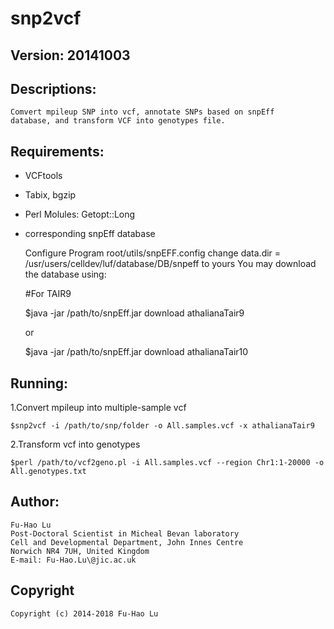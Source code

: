 # snp2vcf



## Version: 20141003



## Descriptions:

	Comvert mpileup SNP into vcf, annotate SNPs based on snpEff
	database, and transform VCF into genotypes file.



## Requirements:

+  VCFtools

+  Tabix, bgzip

+  Perl Molules: Getopt::Long

+  corresponding snpEff database

	Configure Program root/utils/snpEFF.config
	change data.dir = /usr/users/celldev/luf/database/DB/snpeff to yours
	You may download the database using:

	#For TAIR9

	$java -jar /path/to/snpEff.jar download athalianaTair9
	
	or
	
	$java -jar /path/to/snpEff.jar download athalianaTair10


## Running:

  1.Convert mpileup into multiple-sample vcf

	$snp2vcf -i /path/to/snp/folder -o All.samples.vcf -x athalianaTair9

  2.Transform vcf into genotypes

	$perl /path/to/vcf2geno.pl -i All.samples.vcf --region Chr1:1-20000 -o All.genotypes.txt



## Author:
	Fu-Hao Lu
	Post-Doctoral Scientist in Micheal Bevan laboratory
	Cell and Developmental Department, John Innes Centre
	Norwich NR4 7UH, United Kingdom
	E-mail: Fu-Hao.Lu\@jic.ac.uk

## Copyright

	Copyright (c) 2014-2018 Fu-Hao Lu
